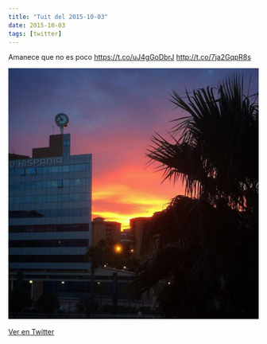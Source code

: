 ```yaml
---
title: "Tuit del 2015-10-03"
date: 2015-10-03
tags: [twitter]
---
```


Amanece que no es poco https://t.co/uJ4gGoDbrJ http://t.co/7ja2GqpR8s

![Imagen](/assets/images/650188239106670592-CQXuwi6WUAA50FD.jpg)

[Ver en Twitter](https://twitter.com/i/web/status/650188239106670592)
